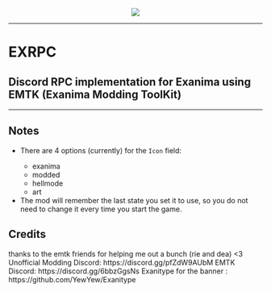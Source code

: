 <p align="center"><img src="https://github.com/sunglasseslol/exrpc/blob/master/assets/banner.png"></img></p>
<hr>
<h1>EXRPC</h1>
<h2>Discord RPC implementation for Exanima using EMTK (Exanima Modding ToolKit)</h2>
<hr>
<h2>Notes</h2>
<ul>
    <li>There are 4 options (currently) for the <code>Icon</code> field:</li>
    <ul>
        <li>exanima</li>
        <li>modded</li>
        <li>hellmode</li>
        <li>art</li>
    </ul>
    <li>The mod will remember the last state you set it to use, so you do not need to change it every time you start the game.</li>
</ul>

<h2>Credits</h2>
thanks to the emtk friends for helping me out a bunch (rie and dea) <3
Unofficial Modding Discord: https://discord.gg/pfZdW9AUbM
EMTK Discord: https://discord.gg/6bbzGgsNs
Exanitype for the banner : https://github.com/YewYew/Exanitype